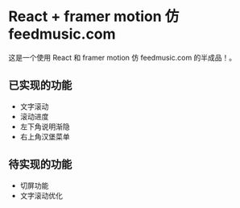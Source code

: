 # React + framer motion 仿 feedmusic.com

这是一个使用 React 和 framer motion 仿 feedmusic.com 的半成品！。

## 已实现的功能

-   文字滚动
-   滚动进度
-   左下角说明渐隐
-   右上角汉堡菜单

## 待实现的功能

-   切屏功能
-   文字滚动优化
